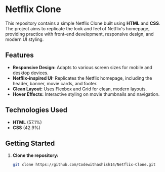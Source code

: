 # Netflix Clone

This repository contains a simple Netflix Clone built using **HTML** and **CSS**. The project aims to replicate the look and feel of Netflix's homepage, providing practice with front-end development, responsive design, and modern UI styling.

## Features

- **Responsive Design:** Adapts to various screen sizes for mobile and desktop devices.
- **Netflix-inspired UI:** Replicates the Netflix homepage, including the header, banner, movie cards, and footer.
- **Clean Layout:** Uses Flexbox and Grid for clean, modern layouts.
- **Hover Effects:** Interactive styling on movie thumbnails and navigation.

## Technologies Used

- **HTML** (57.1%)
- **CSS** (42.9%)

## Getting Started

1. **Clone the repository:**
   ```bash
   git clone https://github.com/Codewithashish14/Netflix-Clone.git
